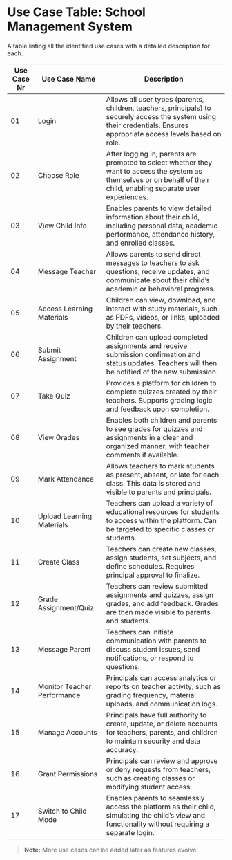 #  Use Case Table: School Management System

A table listing all the identified use cases with a detailed description for each.

| Use Case Nr | Use Case Name               | Description |
|-------------|-----------------------------|-------------|
| 01        | Login                      | Allows all user types (parents, children, teachers, principals) to securely access the system using their credentials. Ensures appropriate access levels based on role. |
| 02        | Choose Role                | After logging in, parents are prompted to select whether they want to access the system as themselves or on behalf of their child, enabling separate user experiences. |
| 03        | View Child Info            | Enables parents to view detailed information about their child, including personal data, academic performance, attendance history, and enrolled classes. |
| 04        | Message Teacher            | Allows parents to send direct messages to teachers to ask questions, receive updates, and communicate about their child’s academic or behavioral progress. |
| 05        | Access Learning Materials  | Children can view, download, and interact with study materials, such as PDFs, videos, or links, uploaded by their teachers. |
| 06        | Submit Assignment          | Children can upload completed assignments and receive submission confirmation and status updates. Teachers will then be notified of the new submission. |
| 07        | Take Quiz                  | Provides a platform for children to complete quizzes created by their teachers. Supports grading logic and feedback upon completion. |
| 08        | View Grades                | Enables both children and parents to see grades for quizzes and assignments in a clear and organized manner, with teacher comments if available. |
| 09        | Mark Attendance            | Allows teachers to mark students as present, absent, or late for each class. This data is stored and visible to parents and principals. |
| 10        | Upload Learning Materials  | Teachers can upload a variety of educational resources for students to access within the platform. Can be targeted to specific classes or students. |
| 11        | Create Class               | Teachers can create new classes, assign students, set subjects, and define schedules. Requires principal approval to finalize. |
| 12        | Grade Assignment/Quiz      | Teachers can review submitted assignments and quizzes, assign grades, and add feedback. Grades are then made visible to parents and students. |
| 13        | Message Parent             | Teachers can initiate communication with parents to discuss student issues, send notifications, or respond to questions. |
| 14        | Monitor Teacher Performance| Principals can access analytics or reports on teacher activity, such as grading frequency, material uploads, and communication logs. |
| 15        | Manage Accounts            | Principals have full authority to create, update, or delete accounts for teachers, parents, and children to maintain security and data accuracy. |
| 16        | Grant Permissions          | Principals can review and approve or deny requests from teachers, such as creating classes or modifying student access. |
| 17        | Switch to Child Mode       | Enables parents to seamlessly access the platform as their child, simulating the child’s view and functionality without requiring a separate login. |

>  **Note:** More use cases can be added later as features evolve!

